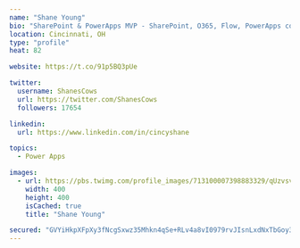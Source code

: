 ```yaml
---
name: "Shane Young"
bio: "SharePoint & PowerApps MVP - SharePoint, O365, Flow, PowerApps consulting? @PowerApps911 | Pure Snark? You found it."
location: Cincinnati, OH
type: "profile"
heat: 82

website: https://t.co/91p5BQ3pUe

twitter:
  username: ShanesCows
  url: https://twitter.com/ShanesCows
  followers: 17654

linkedin:
  url: https://www.linkedin.com/in/cincyshane

topics:
  - Power Apps

images:
  - url: https://pbs.twimg.com/profile_images/713100007398883329/qUzvsvQ3_400x400.jpg
    width: 400
    height: 400
    isCached: true
    title: "Shane Young"

secured: "GVYiHkpXFpXy3fNcgSxwz35Mhkn4qSe+RLv4a8vI0979rvJIsnLxdNxTbGoy3qBL3lV3AfMBA9NVADxqmv49NFhujf76GxH4QD7Tsd3oI47zgaO5XF8PFvGVBJG5PO1teZZqf3fPXHwteje/P0ossWmj0+SdTKqMu48A7TteRzteCnQMmaHMqECxsNLfBtJIU2qYdrQyUdT1FtqUH9zQU2CBmx98DGAgUN3Z5Mk1reWWce/9Gy6MKWNu2ajzxefzLIzcKv2xX0AINAR7MCZZJeZiq8lKiJ1Jip3rS8kFSLnb/yfAO/0V9GCQFSvih7ucOrajvzmcSnas06gXaeh94L0cpFTyllHw83v7UFRLRIiq1RWT4rBxE/QSMp6alZtEF0Y2fEQz+6OtsRNsn8deaajldUUECFLzlsseVKTkDis=;3yLQcYy+ebaGRY85K0pkPg=="
---
```


